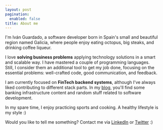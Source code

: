 ```yaml
---
layout: post
pagination: 
  enabled: false
title: About me
---
```


I'm Iván Guardado, a software developer born in Spain's small and beautiful region named Galicia, where people enjoy eating octopus, big steaks, and drinking coffee liqueur.

I love **solving business problems** applying technology solutions in a smart and scalable way. I have mastered a couple of programming languages. Still, I consider them an additional tool to get my job done, focusing on the essential problems: well-crafted code, good communication, and feedback.

I am currently focused on **FinTech backend systems**, although I've always liked contributing to different stack parts. In my [blog](/posts/), you'll find some banking infrastructure content and random stuff related to software development.

In my spare time, I enjoy practicing sports and cooking. A healthy lifestyle is my style :)

Would you like to tell me something? Contact me via [LinkedIn](https://www.linkedin.com/in/iv%C3%A1n-guardado-castro-b29a6821/) or [Twitter](https://twitter.com/ivanguardado) :)

